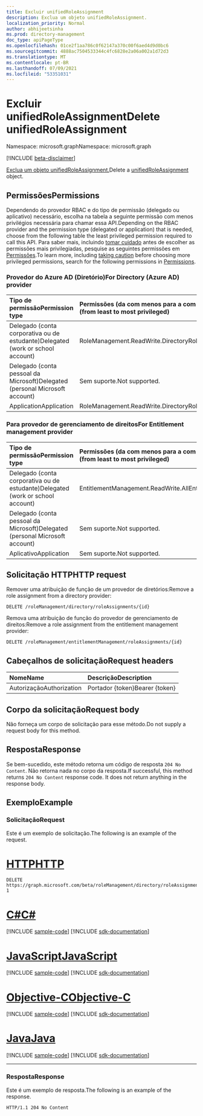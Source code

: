 ```yaml
---
title: Excluir unifiedRoleAssignment
description: Exclua um objeto unifiedRoleAssignment.
localization_priority: Normal
author: abhijeetsinha
ms.prod: directory-management
doc_type: apiPageType
ms.openlocfilehash: 01ce2f1aa786c0f62147a370c00f6aed4d9d0bc6
ms.sourcegitcommit: 4888ac7504533344c4fc6828e2a06a002a1d72d3
ms.translationtype: MT
ms.contentlocale: pt-BR
ms.lasthandoff: 07/09/2021
ms.locfileid: "53351031"
---
```

# <a name="delete-unifiedroleassignment"></a><span data-ttu-id="98f50-103">Excluir unifiedRoleAssignment</span><span class="sxs-lookup"><span data-stu-id="98f50-103">Delete unifiedRoleAssignment</span></span>

<span data-ttu-id="98f50-104">Namespace: microsoft.graph</span><span class="sxs-lookup"><span data-stu-id="98f50-104">Namespace: microsoft.graph</span></span>

[!INCLUDE [beta-disclaimer](../../includes/beta-disclaimer.md)]

<span data-ttu-id="98f50-105">[Exclua um objeto unifiedRoleAssignment.](../resources/unifiedRoleAssignment.md)</span><span class="sxs-lookup"><span data-stu-id="98f50-105">Delete a [unifiedRoleAssignment](../resources/unifiedRoleAssignment.md) object.</span></span>

## <a name="permissions"></a><span data-ttu-id="98f50-106">Permissões</span><span class="sxs-lookup"><span data-stu-id="98f50-106">Permissions</span></span>

<span data-ttu-id="98f50-107">Dependendo do provedor RBAC e do tipo de permissão (delegado ou aplicativo) necessário, escolha na tabela a seguinte permissão com menos privilégios necessária para chamar essa API.</span><span class="sxs-lookup"><span data-stu-id="98f50-107">Depending on the RBAC provider and the permission type (delegated or application) that is needed, choose from the following table the least privileged permission required to call this API.</span></span> <span data-ttu-id="98f50-108">Para saber mais, incluindo [tomar cuidado](/graph/auth/auth-concepts#best-practices-for-requesting-permissions) antes de escolher as permissões mais privilegiadas, pesquise as seguintes permissões em [Permissões](/graph/permissions-reference).</span><span class="sxs-lookup"><span data-stu-id="98f50-108">To learn more, including [taking caution](/graph/auth/auth-concepts#best-practices-for-requesting-permissions) before choosing more privileged permissions, search for the following permissions in [Permissions](/graph/permissions-reference).</span></span>

### <a name="for-directory-azure-ad-provider"></a><span data-ttu-id="98f50-109">Provedor do Azure AD (Diretório)</span><span class="sxs-lookup"><span data-stu-id="98f50-109">For Directory (Azure AD) provider</span></span>

|<span data-ttu-id="98f50-110">Tipo de permissão</span><span class="sxs-lookup"><span data-stu-id="98f50-110">Permission type</span></span>      | <span data-ttu-id="98f50-111">Permissões (da com menos para a com mais privilégios)</span><span class="sxs-lookup"><span data-stu-id="98f50-111">Permissions (from least to most privileged)</span></span>              |
|:--------------------|:---------------------------------------------------------|
|<span data-ttu-id="98f50-112">Delegado (conta corporativa ou de estudante)</span><span class="sxs-lookup"><span data-stu-id="98f50-112">Delegated (work or school account)</span></span> |  <span data-ttu-id="98f50-113">RoleManagement.ReadWrite.Directory</span><span class="sxs-lookup"><span data-stu-id="98f50-113">RoleManagement.ReadWrite.Directory</span></span>   |
|<span data-ttu-id="98f50-114">Delegado (conta pessoal da Microsoft)</span><span class="sxs-lookup"><span data-stu-id="98f50-114">Delegated (personal Microsoft account)</span></span> | <span data-ttu-id="98f50-115">Sem suporte.</span><span class="sxs-lookup"><span data-stu-id="98f50-115">Not supported.</span></span>    |
|<span data-ttu-id="98f50-116">Application</span><span class="sxs-lookup"><span data-stu-id="98f50-116">Application</span></span> | <span data-ttu-id="98f50-117">RoleManagement.ReadWrite.Directory</span><span class="sxs-lookup"><span data-stu-id="98f50-117">RoleManagement.ReadWrite.Directory</span></span> |

### <a name="for-entitlement-management-provider"></a><span data-ttu-id="98f50-118">Para provedor de gerenciamento de direitos</span><span class="sxs-lookup"><span data-stu-id="98f50-118">For Entitlement management provider</span></span>

|<span data-ttu-id="98f50-119">Tipo de permissão</span><span class="sxs-lookup"><span data-stu-id="98f50-119">Permission type</span></span>      | <span data-ttu-id="98f50-120">Permissões (da com menos para a com mais privilégios)</span><span class="sxs-lookup"><span data-stu-id="98f50-120">Permissions (from least to most privileged)</span></span>              |
|:--------------------|:---------------------------------------------------------|
|<span data-ttu-id="98f50-121">Delegado (conta corporativa ou de estudante)</span><span class="sxs-lookup"><span data-stu-id="98f50-121">Delegated (work or school account)</span></span> |  <span data-ttu-id="98f50-122">EntitlementManagement.ReadWrite.All</span><span class="sxs-lookup"><span data-stu-id="98f50-122">EntitlementManagement.ReadWrite.All</span></span>  |
|<span data-ttu-id="98f50-123">Delegado (conta pessoal da Microsoft)</span><span class="sxs-lookup"><span data-stu-id="98f50-123">Delegated (personal Microsoft account)</span></span> | <span data-ttu-id="98f50-124">Sem suporte.</span><span class="sxs-lookup"><span data-stu-id="98f50-124">Not supported.</span></span>    |
|<span data-ttu-id="98f50-125">Aplicativo</span><span class="sxs-lookup"><span data-stu-id="98f50-125">Application</span></span> | <span data-ttu-id="98f50-126">Sem suporte.</span><span class="sxs-lookup"><span data-stu-id="98f50-126">Not supported.</span></span> |

## <a name="http-request"></a><span data-ttu-id="98f50-127">Solicitação HTTP</span><span class="sxs-lookup"><span data-stu-id="98f50-127">HTTP request</span></span>

<span data-ttu-id="98f50-128">Remover uma atribuição de função de um provedor de diretórios:</span><span class="sxs-lookup"><span data-stu-id="98f50-128">Remove a role assignment from a directory provider:</span></span>

<!-- { "blockType": "ignored" } -->

```http
DELETE /roleManagement/directory/roleAssignments/{id}
```

<span data-ttu-id="98f50-129">Remova uma atribuição de função do provedor de gerenciamento de direitos:</span><span class="sxs-lookup"><span data-stu-id="98f50-129">Remove a role assignment from the entitlement management provider:</span></span>

<!-- { "blockType": "ignored" } -->

```http
DELETE /roleManagement/entitlementManagement/roleAssignments/{id}
```


## <a name="request-headers"></a><span data-ttu-id="98f50-130">Cabeçalhos de solicitação</span><span class="sxs-lookup"><span data-stu-id="98f50-130">Request headers</span></span>

| <span data-ttu-id="98f50-131">Nome</span><span class="sxs-lookup"><span data-stu-id="98f50-131">Name</span></span>          | <span data-ttu-id="98f50-132">Descrição</span><span class="sxs-lookup"><span data-stu-id="98f50-132">Description</span></span>   |
|:--------------|:--------------|
| <span data-ttu-id="98f50-133">Autorização</span><span class="sxs-lookup"><span data-stu-id="98f50-133">Authorization</span></span> | <span data-ttu-id="98f50-134">Portador {token}</span><span class="sxs-lookup"><span data-stu-id="98f50-134">Bearer {token}</span></span> |

## <a name="request-body"></a><span data-ttu-id="98f50-135">Corpo da solicitação</span><span class="sxs-lookup"><span data-stu-id="98f50-135">Request body</span></span>

<span data-ttu-id="98f50-136">Não forneça um corpo de solicitação para esse método.</span><span class="sxs-lookup"><span data-stu-id="98f50-136">Do not supply a request body for this method.</span></span>

## <a name="response"></a><span data-ttu-id="98f50-137">Resposta</span><span class="sxs-lookup"><span data-stu-id="98f50-137">Response</span></span>

<span data-ttu-id="98f50-p102">Se bem-sucedido, este método retorna um código de resposta `204 No Content`. Não retorna nada no corpo da resposta.</span><span class="sxs-lookup"><span data-stu-id="98f50-p102">If successful, this method returns `204 No Content` response code. It does not return anything in the response body.</span></span>

## <a name="example"></a><span data-ttu-id="98f50-140">Exemplo</span><span class="sxs-lookup"><span data-stu-id="98f50-140">Example</span></span>

### <a name="request"></a><span data-ttu-id="98f50-141">Solicitação</span><span class="sxs-lookup"><span data-stu-id="98f50-141">Request</span></span>

<span data-ttu-id="98f50-142">Este é um exemplo de solicitação.</span><span class="sxs-lookup"><span data-stu-id="98f50-142">The following is an example of the request.</span></span>

# <a name="http"></a>[<span data-ttu-id="98f50-143">HTTP</span><span class="sxs-lookup"><span data-stu-id="98f50-143">HTTP</span></span>](#tab/http)
<!-- {
  "blockType": "request",
  "name": "delete_unifiedroleassignment"
}-->

```http
DELETE https://graph.microsoft.com/beta/roleManagement/directory/roleAssignments/lAPpYvVpN0KRkAEhdxReEJC2sEqbR_9Hr48lds9SGHI-1
```
# <a name="c"></a>[<span data-ttu-id="98f50-144">C#</span><span class="sxs-lookup"><span data-stu-id="98f50-144">C#</span></span>](#tab/csharp)
[!INCLUDE [sample-code](../includes/snippets/csharp/delete-unifiedroleassignment-csharp-snippets.md)]
[!INCLUDE [sdk-documentation](../includes/snippets/snippets-sdk-documentation-link.md)]

# <a name="javascript"></a>[<span data-ttu-id="98f50-145">JavaScript</span><span class="sxs-lookup"><span data-stu-id="98f50-145">JavaScript</span></span>](#tab/javascript)
[!INCLUDE [sample-code](../includes/snippets/javascript/delete-unifiedroleassignment-javascript-snippets.md)]
[!INCLUDE [sdk-documentation](../includes/snippets/snippets-sdk-documentation-link.md)]

# <a name="objective-c"></a>[<span data-ttu-id="98f50-146">Objective-C</span><span class="sxs-lookup"><span data-stu-id="98f50-146">Objective-C</span></span>](#tab/objc)
[!INCLUDE [sample-code](../includes/snippets/objc/delete-unifiedroleassignment-objc-snippets.md)]
[!INCLUDE [sdk-documentation](../includes/snippets/snippets-sdk-documentation-link.md)]

# <a name="java"></a>[<span data-ttu-id="98f50-147">Java</span><span class="sxs-lookup"><span data-stu-id="98f50-147">Java</span></span>](#tab/java)
[!INCLUDE [sample-code](../includes/snippets/java/delete-unifiedroleassignment-java-snippets.md)]
[!INCLUDE [sdk-documentation](../includes/snippets/snippets-sdk-documentation-link.md)]

---


### <a name="response"></a><span data-ttu-id="98f50-148">Resposta</span><span class="sxs-lookup"><span data-stu-id="98f50-148">Response</span></span>

<span data-ttu-id="98f50-149">Este é um exemplo de resposta.</span><span class="sxs-lookup"><span data-stu-id="98f50-149">The following is an example of the response.</span></span>

<!-- {
  "blockType": "response",
  "truncated": true
} -->

```http
HTTP/1.1 204 No Content
```

<!-- uuid: 16cd6b66-4b1a-43a1-adaf-3a886856ed98
2019-02-04 14:57:30 UTC -->
<!-- {
  "type": "#page.annotation",
  "description": "Delete unifiedRoleAssignment",
  "keywords": "",
  "section": "documentation",
  "tocPath": ""
}-->


